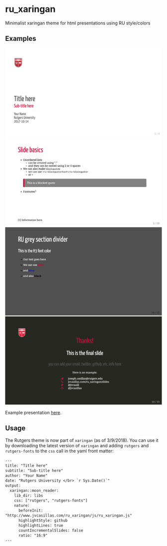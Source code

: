 # ru_xaringan

Minimalist xaringan theme for html presentations using RU style/colors

## Examples

![Title slide](./img/ex/title_slide.png)
![Slide basics](./img/ex/slide_basics.png)
![RU grey](./img/ex/ru_grey.png)
![Final slide](./img/ex/final_slide.png)

Example presentation [here](http://www.jvcasillas.com/ru_xaringan/slides/index.html). 

## Usage

The Rutgers theme is now part of `xaringan` (as of 3/9/2018). You can 
use it by downloading the latest version of `xaringan` and adding `rutgers` 
and `rutgers-fonts` to the `css` call in the yaml front matter: 


```
---
title: "Title here"
subtitle: "Sub-title here"
author: "Your Name"
date: "Rutgers University </br> `r Sys.Date()`"
output:
  xaringan::moon_reader:
    lib_dir: libs
    css: ["rutgers", "rutgers-fonts"]
    nature:
      beforeInit: "http://www.jvcasillas.com/ru_xaringan/js/ru_xaringan.js"
      highlightStyle: github
      highlightLines: true
      countIncrementalSlides: false
      ratio: "16:9"
---
```
